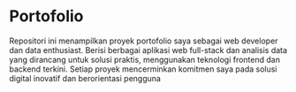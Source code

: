 # Portofolio
Repositori ini menampilkan proyek portofolio saya sebagai web developer dan data enthusiast. Berisi berbagai aplikasi web full-stack dan analisis data yang dirancang untuk solusi praktis, menggunakan teknologi frontend dan backend terkini. Setiap proyek mencerminkan komitmen saya pada solusi digital inovatif dan berorientasi pengguna
